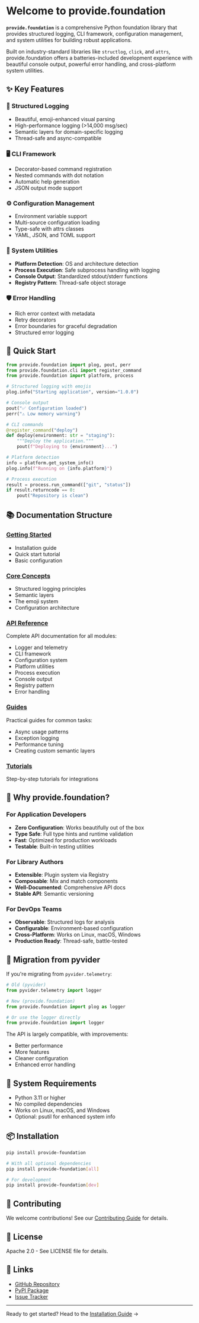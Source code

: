 # Welcome to provide.foundation

**`provide.foundation`** is a comprehensive Python foundation library that provides structured logging, CLI framework, configuration management, and system utilities for building robust applications.

Built on industry-standard libraries like `structlog`, `click`, and `attrs`, provide.foundation offers a batteries-included development experience with beautiful console output, powerful error handling, and cross-platform system utilities.

## ✨ Key Features

### 🎯 Structured Logging
- Beautiful, emoji-enhanced visual parsing
- High-performance logging (>14,000 msg/sec)
- Semantic layers for domain-specific logging
- Thread-safe and async-compatible

### 🖥️ CLI Framework
- Decorator-based command registration
- Nested commands with dot notation
- Automatic help generation
- JSON output mode support

### ⚙️ Configuration Management
- Environment variable support
- Multi-source configuration loading
- Type-safe with attrs classes
- YAML, JSON, and TOML support

### 🔧 System Utilities
- **Platform Detection**: OS and architecture detection
- **Process Execution**: Safe subprocess handling with logging
- **Console Output**: Standardized stdout/stderr functions
- **Registry Pattern**: Thread-safe object storage

### 🛡️ Error Handling
- Rich error context with metadata
- Retry decorators
- Error boundaries for graceful degradation
- Structured error logging

## 🚀 Quick Start

```python
from provide.foundation import plog, pout, perr
from provide.foundation.cli import register_command
from provide.foundation import platform, process

# Structured logging with emojis
plog.info("Starting application", version="1.0.0")

# Console output
pout("✅ Configuration loaded")
perr("⚠️ Low memory warning")

# CLI commands
@register_command("deploy")
def deploy(environment: str = "staging"):
    """Deploy the application."""
    pout(f"Deploying to {environment}...")

# Platform detection
info = platform.get_system_info()
plog.info(f"Running on {info.platform}")

# Process execution
result = process.run_command(["git", "status"])
if result.returncode == 0:
    pout("Repository is clean")
```

## 📚 Documentation Structure

### [Getting Started](getting-started/installation.md)
- Installation guide
- Quick start tutorial
- Basic configuration

### [Core Concepts](core-concepts/structured-logging.md)
- Structured logging principles
- Semantic layers
- The emoji system
- Configuration architecture

### [API Reference](api-reference/logger.md)
Complete API documentation for all modules:
- Logger and telemetry
- CLI framework
- Configuration system
- Platform utilities
- Process execution
- Console output
- Registry pattern
- Error handling

### [Guides](guides/async-usage.md)
Practical guides for common tasks:
- Async usage patterns
- Exception logging
- Performance tuning
- Creating custom semantic layers

### [Tutorials](tutorials/fastapi-integration.md)
Step-by-step tutorials for integrations

## 🎯 Why provide.foundation?

### For Application Developers
- **Zero Configuration**: Works beautifully out of the box
- **Type Safe**: Full type hints and runtime validation
- **Fast**: Optimized for production workloads
- **Testable**: Built-in testing utilities

### For Library Authors
- **Extensible**: Plugin system via Registry
- **Composable**: Mix and match components
- **Well-Documented**: Comprehensive API docs
- **Stable API**: Semantic versioning

### For DevOps Teams
- **Observable**: Structured logs for analysis
- **Configurable**: Environment-based configuration
- **Cross-Platform**: Works on Linux, macOS, Windows
- **Production Ready**: Thread-safe, battle-tested

## 🔄 Migration from pyvider

If you're migrating from `pyvider.telemetry`:

```python
# Old (pyvider)
from pyvider.telemetry import logger

# New (provide.foundation)
from provide.foundation import plog as logger

# Or use the logger directly
from provide.foundation import logger
```

The API is largely compatible, with improvements:
- Better performance
- More features
- Cleaner configuration
- Enhanced error handling

## 🚦 System Requirements

- Python 3.11 or higher
- No compiled dependencies
- Works on Linux, macOS, and Windows
- Optional: psutil for enhanced system info

## 📦 Installation

```bash
pip install provide-foundation

# With all optional dependencies
pip install provide-foundation[all]

# For development
pip install provide-foundation[dev]
```

## 🤝 Contributing

We welcome contributions! See our [Contributing Guide](about/contributing.md) for details.

## 📄 License

Apache 2.0 - See LICENSE file for details.

## 🔗 Links

- [GitHub Repository](https://github.com/provide-io/provide-foundation)
- [PyPI Package](https://pypi.org/project/provide-foundation/)
- [Issue Tracker](https://github.com/provide-io/provide-foundation/issues)

---

Ready to get started? Head to the [Installation Guide](getting-started/installation.md) →